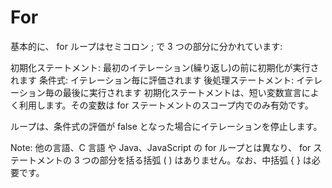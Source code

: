 # For

基本的に、 for ループはセミコロン ; で 3 つの部分に分かれています:

初期化ステートメント: 最初のイテレーション(繰り返し)の前に初期化が実行されます
条件式: イテレーション毎に評価されます
後処理ステートメント: イテレーション毎の最後に実行されます
初期化ステートメントは、短い変数宣言によく利用します。その変数は for ステートメントのスコープ内でのみ有効です。

ループは、条件式の評価が false となった場合にイテレーションを停止します。

Note: 他の言語、C 言語 や Java、JavaScript の for ループとは異なり、 for ステートメントの 3 つの部分を括る括弧 ( ) はありません。なお、中括弧 { } は必要です。
